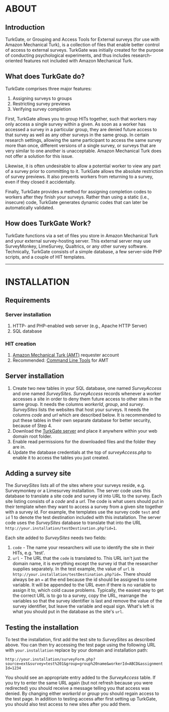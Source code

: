 # ABOUT

## Introduction
TurkGate, or Grouping and Access Tools for External surveys (for use with Amazon Mechanical Turk), is a collection of files that enable better control of access to external surveys. TurkGate was initially created for the purpose of conducting psychological experiments, and thus includes research-oriented features not included with Amazon Mechanical Turk.

## What does TurkGate do?
TurkGate comprises three major features:

1. Assigning surveys to groups
2. Restricting survey previews
3. Verifying survey completion

First, TurkGate allows you to group HITs together, such that workers may only access a single survey within a given. As soon as a worker has accessed a survey in a particular group, they are denied future access to that survey as well as any other surveys in the same group. In certain research settings, allowing the same participant to access the same survey more than once, different versions of a single survey, or surveys that are very similar to one another is unacceptable. Amazon Mechanical Turk does not offer a solution for this issue.

Likewise, it is often undesirable to allow a potential worker to view any part of a survey prior to committing to it. TurkGate allows the absolute restriction of survey previews. It also prevents workers from returning to a survey, even if they closed it accidentally.

Finally, TurkGate provides a method for assigning completion codes to workers after they finish your surveys. Rather than using a static (i.e., insecure) code, TurkGate generates dynamic codes that can later be automatically validated.

## How does TurkGate Work?
TurkGate functions via a set of files you store in Amazon Mechanical Turk and your external survey-hosting server. This external server may use SurveyMonkey, LimeSurvey, Qualtrics, or any other survey software. Technically, TurkGate consists of a simple database, a few server-side PHP scripts, and a couple of HIT templates.

---

# INSTALLATION

## Requirements
### Server installation
1. HTTP- and PHP-enabled web server (e.g., Apache HTTP Server)
2. SQL database

### HIT creation
1. [Amazon Mechanical Turk (AMT)](https://www.mturk.com/mturk/welcome) requester account
2. Recommended: [Command Line Tools](http://aws.amazon.com/developertools/694) for AMT

## Server installation
1. Create two new tables in your SQL database, one named *SurveyAccess* and one named *SurveySites*. *SurveyAccess* records whenever a worker accesses a site in order to deny them future access to other sites in the same group. It needs the columns *workerId*, *group*, and *survey*. *SurveySites* lists the websites that host your surveys. It needs the columns *code* and *url* which are described below. It is recommended to put these tables in their own separate database for better security, because of Step 4.
2. Download the [TurkGate server](https://github.com/gideongoldin/TurkGate/tree/master/server%20code) and place it anywhere within your web domain root folder.
3. Enable read permissions for the downloaded files and the folder they are in.
4. Update the database credentials at the top of *surveyAccess.php* to enable it to access the tables you just created.

## Adding a survey site
The *SurveySites* lists all of the sites where your surveys reside, e.g. Surveymonkey or a Limesurvey installation. The server code uses this database to translate a site code and survey id into URL to the survey. Each site listing consists of a *code* and a *url*. The code is what users should put in their template when they want to access a survey from a given site together with a survey id. For example, the templates use the survey code `test` and `id` 1 to denote the test destination included with this installation. The server code uses the *SurveySites* database to translate that into the URL `http://your.installation/testDestination.php?id=1`.

Each site added to *SurveySites* needs two fields:

1. `code` - The name your researchers will use to identify the site in their HITs, e.g. 'test'.
2. `url` - The URL that the `code` is translated to. This URL isn't just the domain name, it is everything except the survey id that the researcher supplies separately. In the test example, the value of `url` is `http://your.installation/testDestination.php?id=`. There should always be an `=` at the end because the id should be assigned to some variable. It will be appended to the URL even if there is no variable to assign it to, which cold cause problems. Typically, the easiest way to get the correct URL is to go to a survey, copy the URL, rearrange the variables so that the survey identifier is last and remove the value of the survey identifier, but leave the variable and equal sign. What's left is what you should put in the database as the site's `url`.

## Testing the installation
To test the installation, first add the test site to *SurveySites* as described above. You can then try accessing the test page using the following URL with `your.installation` replace by your domain and installation path:

`http://your.installation/surveyForm.php?source=ext&survey=test%201&group=group%20name&workerId=ABCD&assignmentId=1234`

You should see an appropriate entry added to the *SurveyAccess* table. If you try to enter the same URL again (but not refresh because you were redirected) you should receive a message telling you that access was denied. By changing either *workerId* or *group* you should regain access to the test page. In addition to testing access after first setting up TurkGate, you should also test access to new sites after you add them.
